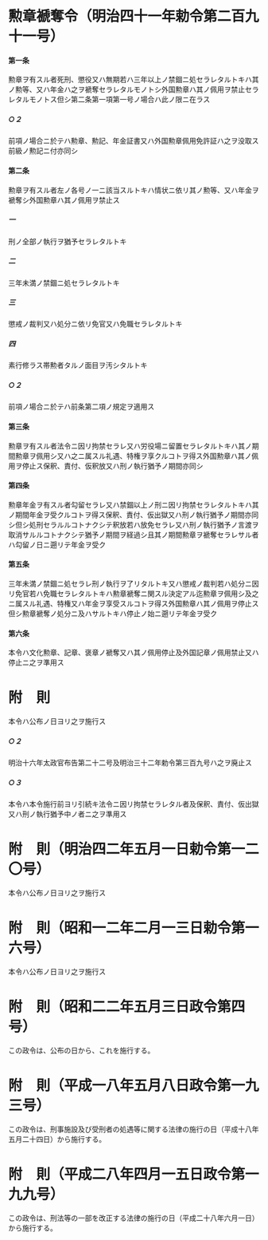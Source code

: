 # 勲章褫奪令（明治四十一年勅令第二百九十一号）
#### 第一条
勲章ヲ有スル者死刑、懲役又ハ無期若ハ三年以上ノ禁錮ニ処セラレタルトキハ其ノ勲等、又ハ年金ハ之ヲ褫奪セラレタルモノトシ外国勲章ハ其ノ佩用ヲ禁止セラレタルモノトス但シ第二条第一項第一号ノ場合ハ此ノ限ニ在ラス
##### ○２
前項ノ場合ニ於テハ勲章、勲記、年金証書又ハ外国勲章佩用免許証ハ之ヲ没取ス前級ノ勲記ニ付亦同シ
#### 第二条
勲章ヲ有スル者左ノ各号ノ一ニ該当スルトキハ情状ニ依リ其ノ勲等、又ハ年金ヲ褫奪シ外国勲章ハ其ノ佩用ヲ禁止ス
##### 一
刑ノ全部ノ執行ヲ猶予セラレタルトキ
##### 二
三年未満ノ禁錮ニ処セラレタルトキ
##### 三
懲戒ノ裁判又ハ処分ニ依リ免官又ハ免職セラレタルトキ
##### 四
素行修ラス帯勲者タルノ面目ヲ汚シタルトキ
##### ○２
前項ノ場合ニ於テハ前条第二項ノ規定ヲ適用ス
#### 第三条
勲章ヲ有スル者法令ニ因リ拘禁セラレ又ハ労役場ニ留置セラレタルトキハ其ノ期間勲章ヲ佩用シ又ハ之ニ属スル礼遇、特権ヲ享クルコトヲ得ス外国勲章ハ其ノ佩用ヲ停止ス保釈、責付、仮釈放又ハ刑ノ執行猶予ノ期間亦同シ
#### 第四条
勲章年金ヲ有スル者勾留セラレ又ハ禁錮以上ノ刑ニ因リ拘禁セラレタルトキハ其ノ期間年金ヲ受クルコトヲ得ス保釈、責付、仮出獄又ハ刑ノ執行猶予ノ期間亦同シ但シ処刑セラルルコトナクシテ釈放若ハ放免セラレ又ハ刑ノ執行猶予ノ言渡ヲ取消サルルコトナクシテ猶予ノ期間ヲ経過シ且其ノ期間勲章ヲ褫奪セラレサル者ハ勾留ノ日ニ遡リテ年金ヲ受ク
#### 第五条
三年未満ノ禁錮ニ処セラレ刑ノ執行ヲ了リタルトキ又ハ懲戒ノ裁判若ハ処分ニ因リ免官若ハ免職セラレタルトキハ勲章褫奪ニ関スル決定アル迄勲章ヲ佩用シ及之ニ属スル礼遇、特権又ハ年金ヲ享受スルコトヲ得ス外国勲章ハ其ノ佩用ヲ停止ス但シ勲章褫奪ノ処分ニ及ハサルトキハ停止ノ始ニ遡リテ年金ヲ受ク
#### 第六条
本令ハ文化勲章、記章、褒章ノ褫奪又ハ其ノ佩用停止及外国記章ノ佩用禁止又ハ停止ニ之ヲ準用ス
# 附　則
本令ハ公布ノ日ヨリ之ヲ施行ス
##### ○２
明治十六年太政官布告第二十二号及明治三十二年勅令第三百九号ハ之ヲ廃止ス
##### ○３
本令ハ本令施行前ヨリ引続キ法令ニ因リ拘禁セラレタル者及保釈、責付、仮出獄又ハ刑ノ執行猶予中ノ者ニ之ヲ準用ス
# 附　則（明治四二年五月一日勅令第一二〇号）
本令ハ公布ノ日ヨリ之ヲ施行ス
# 附　則（昭和一二年二月一三日勅令第一六号）
本令ハ公布ノ日ヨリ之ヲ施行ス
# 附　則（昭和二二年五月三日政令第四号）
この政令は、公布の日から、これを施行する。
# 附　則（平成一八年五月八日政令第一九三号）
この政令は、刑事施設及び受刑者の処遇等に関する法律の施行の日（平成十八年五月二十四日）から施行する。
# 附　則（平成二八年四月一五日政令第一九九号）
この政令は、刑法等の一部を改正する法律の施行の日（平成二十八年六月一日）から施行する。
